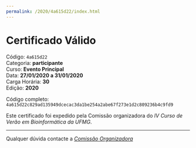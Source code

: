 ```yaml
---
permalink: /2020/4a615d22/index.html
---
```


# Certificado Válido

Código: `4a615d22`<br>
Categoria: **participante**<br>
Curso: **Evento Principal**<br>
Data: **27/01/2020 a 31/01/2020**<br>
Carga Horária: **30**<br>
Edição: **2020**<br>


Código completo: `4a615d22c829ad135949dcecac3da1be254a2abe67f273e1d2c809236b4c9fd9`


Este certificado foi expedido pela Comissão organizadora do *IV Curso de Verão em Bioinformática da UFMG*.

----

Qualquer dúvida contacte a [_Comissão Organizadora_](<mailto:cursobioinfoufmg@gmail.com$subject=[Certificados]>)

